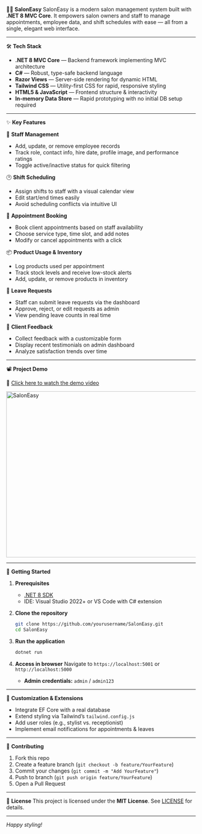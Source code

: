 💇‍♀️ **SalonEasy**
SalonEasy is a modern salon management system built with **.NET 8 MVC Core**. It empowers salon owners and staff to manage appointments, employee data, and shift schedules with ease — all from a single, elegant web interface.

---

🛠️ **Tech Stack**

* **.NET 8 MVC Core** — Backend framework implementing MVC architecture
* **C#** — Robust, type-safe backend language
* **Razor Views** — Server-side rendering for dynamic HTML
* **Tailwind CSS** — Utility-first CSS for rapid, responsive styling
* **HTML5 & JavaScript** — Frontend structure & interactivity
* **In-memory Data Store** — Rapid prototyping with no initial DB setup required

---

✨ **Key Features**

👥 **Staff Management**

* Add, update, or remove employee records
* Track role, contact info, hire date, profile image, and performance ratings
* Toggle active/inactive status for quick filtering

🕑 **Shift Scheduling**

* Assign shifts to staff with a visual calendar view
* Edit start/end times easily
* Avoid scheduling conflicts via intuitive UI

📅 **Appointment Booking**

* Book client appointments based on staff availability
* Choose service type, time slot, and add notes
* Modify or cancel appointments with a click

📦 **Product Usage & Inventory**

* Log products used per appointment
* Track stock levels and receive low-stock alerts
* Add, update, or remove products in inventory

📨 **Leave Requests**

* Staff can submit leave requests via the dashboard
* Approve, reject, or edit requests as admin
* View pending leave counts in real time

💬 **Client Feedback**

* Collect feedback with a customizable form
* Display recent testimonials on admin dashboard
* Analyze satisfaction trends over time
---
 📽️ **Project Demo**


🎥 [Click here to watch the demo video](https://github.com/adityamore3/SalonEasy/raw/master/SalonEasy.mp4)

<img width="908" height="441" alt="SalonEasy" src="https://github.com/user-attachments/assets/f81ec379-3600-4027-a60f-b1bb82af2ffb" />



---

🚀 **Getting Started**

1. **Prerequisites**

   * [.NET 8 SDK](https://dotnet.microsoft.com/download)
   * IDE: Visual Studio 2022+ or VS Code with C# extension

2. **Clone the repository**

   ```bash
   git clone https://github.com/yourusername/SalonEasy.git
   cd SalonEasy
   ```

3. **Run the application**

   ```bash
   dotnet run
   ```

4. **Access in browser**
   Navigate to `https://localhost:5001` or `http://localhost:5000`

   * **Admin credentials:**  `admin` / `admin123`

---

🔧 **Customization & Extensions**

* Integrate EF Core with a real database
* Extend styling via Tailwind’s `tailwind.config.js`
* Add user roles (e.g., stylist vs. receptionist)
* Implement email notifications for appointments & leaves

---

🤝 **Contributing**

1. Fork this repo
2. Create a feature branch (`git checkout -b feature/YourFeature`)
3. Commit your changes (`git commit -m "Add YourFeature"`)
4. Push to branch (`git push origin feature/YourFeature`)
5. Open a Pull Request

---

📄 **License**
This project is licensed under the **MIT License**. See [LICENSE](LICENSE) for details.

---

*Happy styling!*

